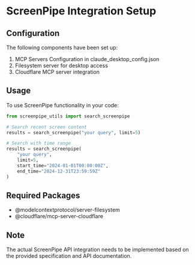 # ScreenPipe Integration Setup

## Configuration
The following components have been set up:

1. MCP Servers Configuration in claude_desktop_config.json
2. Filesystem server for desktop access
3. Cloudflare MCP server integration

## Usage
To use ScreenPipe functionality in your code:

```python
from screenpipe_utils import search_screenpipe

# Search recent screen content
results = search_screenpipe("your query", limit=5)

# Search with time range
results = search_screenpipe(
    "your query",
    limit=5,
    start_time="2024-01-01T00:00:00Z",
    end_time="2024-12-31T23:59:59Z"
)
```

## Required Packages
- @modelcontextprotocol/server-filesystem
- @cloudflare/mcp-server-cloudflare

## Note
The actual ScreenPipe API integration needs to be implemented based on the provided specification and API documentation.
